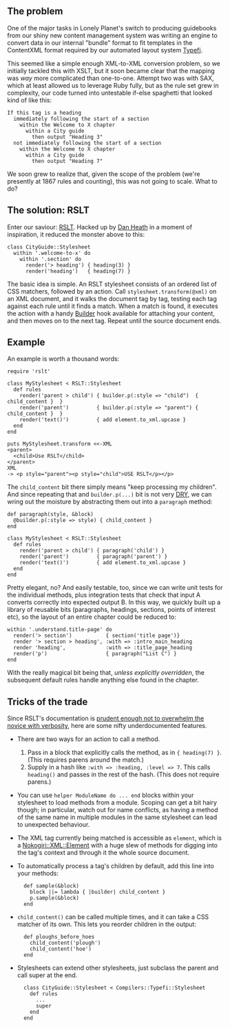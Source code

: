 ## The problem

One of the major tasks in Lonely Planet's switch to producing guidebooks from our shiny new content management system was writing an engine to convert data in our internal "bundle" format to fit templates in the ContentXML format required by our automated layout system [Typefi](http://www.typefi.com).

This seemed like a simple enough XML-to-XML conversion problem, so we initially tackled this with XSLT, but it soon became clear that the mapping was *way* more complicated than one-to-one.  Attempt two was with SAX, which at least allowed us to leverage Ruby fully, but as the rule set grew in complexity, our code turned into untestable if-else spaghetti that looked kind of like this:

    If this tag is a heading
      immediately following the start of a section
        within the Welcome to X chapter
          within a City guide
            then output "Heading 3"
      not immediately following the start of a section
        within the Welcome to X chapter
          within a City guide
            then output "Heading 7"

We soon grew to realize that, given the scope of the problem (we're presently at 1867 rules and counting), this was not going to scale.  What to do?

## The solution: RSLT

Enter our saviour: [RSLT](https://github.com/DanielHeath/rslt).  Hacked up by [Dan Heath](https://github.com/DanielHeath) in a moment of inspiration, it reduced the monster above to this:

    class CityGuide::Stylesheet
      within '.welcome-to-x' do
        within '.section' do
          render('> heading') { heading(3) }
          render('heading')   { heading(7) }

The basic idea is simple. An RSLT stylesheet consists of an ordered list of CSS matchers, followed by an action.  Call `stylesheet.transform(@xml)` on an XML document, and it walks the document tag by tag, testing each tag against each rule until it finds a match.  When a match is found, it executes the action with a handy [Builder](http://builder.rubyforge.org/) hook available for attaching your content, and then moves on to the next tag.  Repeat until the source document ends.

## Example

An example is worth a thousand words:

    require 'rslt'

    class MyStylesheet < RSLT::Stylesheet
      def rules
        render('parent > child') { builder.p(:style => "child")  { child_content }  }
        render('parent')         { builder.p(:style => "parent") { child_content }  }
        render('text()')         { add element.to_xml.upcase }
      end
    end

    puts MyStylesheet.transform <<-XML
    <parent>
      <child>Use RSLT</child>
    </parent>
    XML
    -> <p style="parent"><p style="child">USE RSLT</p></p>

The `child_content` bit there simply means "keep processing my children".  And since repeating that and `builder.p(...)` bit is not very [DRY](http://en.wikipedia.org/wiki/Don't_repeat_yourself), we can wring out the moisture by abstracting them out into a `paragraph` method:

    def paragraph(style, &block)
      @builder.p(:style => style) { child_content }
    end

    class MyStylesheet < RSLT::Stylesheet
      def rules
        render('parent > child') { paragraph('child') }
        render('parent')         { paragraph('parent') }
        render('text()')         { add element.to_xml.upcase }
      end
    end

Pretty elegant, no?  And easily testable, too, since we can write unit tests for the individual methods, plus integration tests that check that input A converts correctly into expected output B.  In this way, we quickly built up a library of reusable bits (paragraphs, headings, sections, points of interest etc), so the layout of an entire chapter could be reduced to:

    within '.understand.title-page' do
      render('> section')           { section('title page')}
      render '> section > heading', :with => :intro_main_heading
      render 'heading',             :with => :title_page_heading
      render('p')                   { paragraph("List C") }
    end

With the really magical bit being that, *unless explicitly overridden*, the subsequent default rules handle anything else found in the chapter.

## Tricks of the trade

Since RSLT's documentation is [prudent enough not to overwhelm the novice with verbosity](http://www.gnu.org/fun/jokes/ed-msg.html), here are some nifty underdocumented features.

* There are two ways for an action to call a method.

  1. Pass in a block that explicitly calls the method, as in `{ heading(7) }`.  (This requires parens around the match.)
  2. Supply in a hash like `:with => :heading, :level => 7`.  This calls `heading()` and passes in the rest of the hash.  (This does not require parens.)

* You can use `helper ModuleName do ... end` blocks within your stylesheet to load methods from a module.  Scoping can get a bit hairy though; in particular, watch out for name conflicts, as having a method of the same name in multiple modules in the same stylesheet can lead to unexpected behaviour.

* The XML tag currently being matched is accessible as `element`, which is a [Nokogiri::XML::Element](http://nokogiri.org/Nokogiri/XML/Element.html) with a huge slew of methods for digging into the tag's context and through it the whole source document.

* To automatically process a tag's children by default, add this line into your methods:


        def sample(&block)
          block ||= lambda { |builder| child_content }
          p.sample(&block)
        end


* `child_content()` can be called multiple times, and it can take a CSS matcher of its own.  This lets you reorder children in the output:


        def ploughs_before_hoes
          child_content('plough')
          child_content('hoe')
        end


* Stylesheets can extend other stylesheets, just subclass the parent and call super at the end.


        class CityGuide::Stylesheet < Compilers::Typefi::Stylesheet
          def rules
            ...
            super
          end
        end

